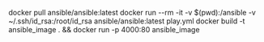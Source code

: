 docker pull ansible/ansible:latest
docker run --rm -it -v $(pwd):/ansible -v ~/.ssh/id_rsa:/root/id_rsa ansible/ansible:latest play.yml
docker build -t ansible_image . &&  docker run -p 4000:80 ansible_image